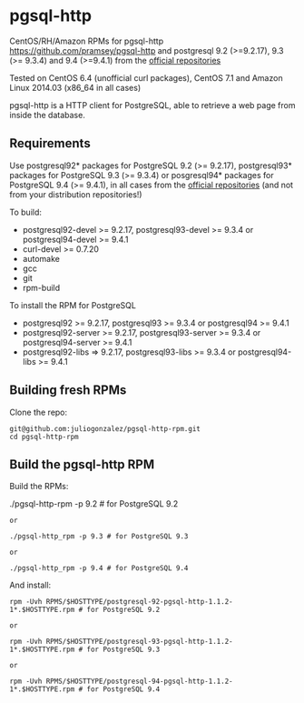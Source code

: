 pgsql-http
==========

CentOS/RH/Amazon RPMs for pgsql-http <https://github.com/pramsey/pgsql-http> and postgresql 9.2 (>=9.2.17), 9.3 (>= 9.3.4) and 9.4 (>=9.4.1) from the [official repositories](https://yum.postgresql.org/)

Tested on CentOS 6.4 (unofficial curl packages), CentOS 7.1 and Amazon Linux 2014.03 (x86_64 in all cases)

pgsql-http is a HTTP client for PostgreSQL, able to retrieve a web page from inside the database.

Requirements
------------

Use postgresql92\* packages for PostgreSQL 9.2 (>= 9.2.17), postgresql93\* packages for PostgreSQL 9.3 (>= 9.3.4) or posgresql94\* packages for PostgreSQL 9.4 (>= 9.4.1), in all cases from the [official repositories](https://yum.postgresql.org/) (and not from your distribution repositories!)

To build: 

* postgresql92-devel >= 9.2.17, postgresql93-devel >= 9.3.4 or postgresql94-devel >= 9.4.1
* curl-devel >= 0.7.20
* automake
* gcc
* git
* rpm-build

To install the RPM for PostgreSQL

* postgresql92 >= 9.2.17, postgresql93 >= 9.3.4 or postgresql94 >= 9.4.1
* postgresql92-server >= 9.2.17, postgresql93-server >= 9.3.4 or postgresql94-server >= 9.4.1
* postgresql92-libs => 9.2.17, postgresql93-libs >= 9.3.4 or postgresql94-libs >= 9.4.1

Building fresh RPMs
-------------------

Clone the repo: 

    git@github.com:juliogonzalez/pgsql-http-rpm.git
    cd pgsql-http-rpm


Build the pgsql-http RPM
---------------------

Build the RPMs:

   ./pgsql-http-rpm -p 9.2 # for PostgreSQL 9.2

    or

    ./pgsql-http_rpm -p 9.3 # for PostgreSQL 9.3

    or

    ./pgsql-http_rpm -p 9.4 # for PostgreSQL 9.4

And install:

    rpm -Uvh RPMS/$HOSTTYPE/postgresql-92-pgsql-http-1.1.2-1*.$HOSTTYPE.rpm # for PostgreSQL 9.2

    or

    rpm -Uvh RPMS/$HOSTTYPE/postgresql-93-pgsql-http-1.1.2-1*.$HOSTTYPE.rpm # for PostgreSQL 9.3

    or

    rpm -Uvh RPMS/$HOSTTYPE/postgresql-94-pgsql-http-1.1.2-1*.$HOSTTYPE.rpm # for PostgreSQL 9.4
